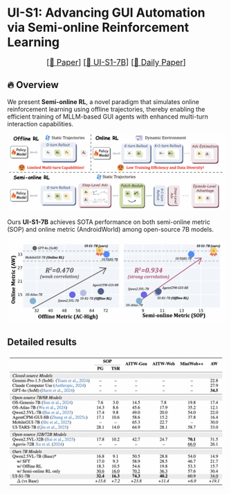 # UI-S1: Advancing GUI Automation via Semi-online Reinforcement Learning

<font size=4><div align='center' > [[📖 Paper](https://arxiv.org/abs/2503.21620)] [[🤗 UI-S1-7B](https://huggingface.co/mPLUG/UI-S1-7B)] [[🤗 Daily Paper](https://huggingface.co/papers/2503.21620)]</div></font>

## 🔥 Overview

We present **Semi-online RL**, a novel paradigm that simulates online reinforcement learning using offline trajectories, thereby enabling the efficient training of MLLM-based GUI agents with enhanced multi-turn interaction capabilities.

<a href="">
  <img src="assets/method_comparison.png" alt="Logo" >
</a>

Ours **UI-S1-7B** achieves SOTA performance on both semi-online metric (SOP) and online metric (AndroidWorld) among open-source 7B models.

<a href="">
  <img src="assets/metric.png" alt="Logo" >
</a>

## Detailed results

<a href="">
  <img src="assets/result.png" alt="Logo" >
</a>

